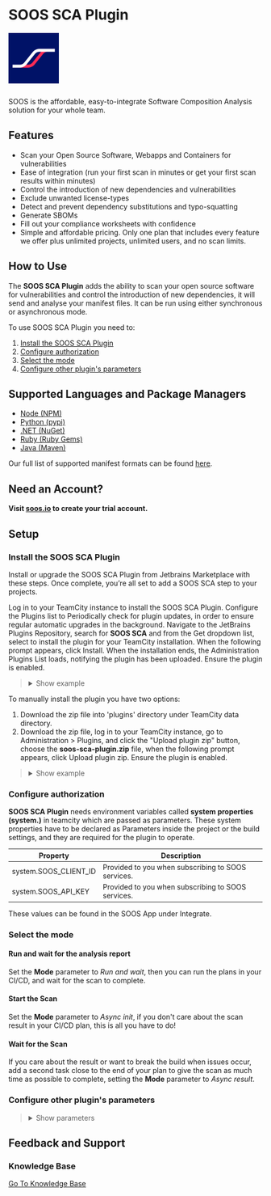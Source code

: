 # SOOS SCA Plugin

<img src="assets/SOOS_Icon.png" style="margin-bottom: 10px;" width="100" alt="SOOS Icon">

SOOS is the affordable, easy-to-integrate Software Composition Analysis solution for your whole team.

## Features
- Scan your Open Source Software, Webapps and Containers for vulnerabilities
- Ease of integration (run your first scan in minutes or get your first scan results within minutes)
- Control the introduction of new dependencies and vulnerabilities
- Exclude unwanted license-types
- Detect and prevent dependency substitutions and typo-squatting
- Generate SBOMs
- Fill out your compliance worksheets with confidence
- Simple and affordable pricing. Only one plan that includes every feature we offer plus unlimited projects, unlimited users, and no scan limits.

## How to Use

The **SOOS SCA Plugin** adds the ability to scan your open source software for vulnerabilities and control the introduction of new dependencies, it will send and analyse your manifest files. It can be run using either synchronous or asynchronous mode.

To use SOOS SCA Plugin you need to:

1. [Install the SOOS SCA Plugin](#install-the-soos-sca-plugin)
2. [Configure authorization](#configure-authorization)
3. [Select the mode](#select-the-mode)
4. [Configure other plugin's parameters](#configure-other-plugins-parameters)

## Supported Languages and Package Managers

*	[Node (NPM)](https://www.npmjs.com/)
*	[Python (pypi)](https://pypi.org/)
*	[.NET (NuGet)](https://www.nuget.org/)
*	[Ruby (Ruby Gems)](https://rubygems.org/)
*	[Java (Maven)](https://maven.apache.org/)

Our full list of supported manifest formats can be found [here](https://kb.soos.io/help/soos-languages-supported).

## Need an Account?
**Visit [soos.io](https://app.soos.io/register) to create your trial account.**

## Setup

### Install the SOOS SCA Plugin

Install or upgrade the SOOS SCA Plugin from Jetbrains Marketplace with these steps. Once complete, you’re all set to add a SOOS SCA step to your projects.

Log in to your TeamCity instance to install the SOOS SCA Plugin. Configure the Plugins list to Periodically check for plugin updates, in order to ensure regular automatic upgrades in the background. Navigate to the JetBrains Plugins Repository, search for **SOOS SCA** and from the Get dropdown list, select to install the plugin for your TeamCity installation. When the following prompt appears, click Install. When the installation ends, the Administration Plugins List loads, notifying the plugin has been uploaded. Ensure the plugin is enabled.

<blockquote style="margin-bottom: 10px;">
<details>
<summary> Show example </summary>

<img src="assets/prompt-image-to-show.png" style="margin-top: 10px; margin-bottom: 10px;" alt="Prompt-image-to-show">

</details>
</blockquote>

To manually install the plugin you have two options:

1.  Download the zip file into 'plugins' directory under TeamCity data directory.
2.  Download the zip file, log in to your TeamCity instance, go to Administration > Plugins, and click the "Upload plugin zip" button, choose the **soos-sca-plugin.zip** file, when the following prompt appears, click Upload plugin zip. Ensure the plugin is enabled.

<blockquote style="margin-bottom: 10px;">
<details>
<summary> Show example </summary>

<img src="assets/upload-plugin-zip-example.png" style="margin-top: 10px; margin-bottom: 10px;" alt="Upload Plugin Zip Example">

</details>
</blockquote>

### Configure authorization

**SOOS SCA Plugin** needs environment variables called **system properties (system.)** in teamcity which are passed as parameters. These system properties have to be declared as Parameters inside the project or the build settings, and they are required for the plugin to operate.

| Property | Description |
| --- | --- |
| system.SOOS_CLIENT_ID | Provided to you when subscribing to SOOS services. |
| system.SOOS_API_KEY | Provided to you when subscribing to SOOS services. |

These values can be found in the SOOS App under Integrate.

### Select the mode

#### Run and wait for the analysis report
Set the **Mode** parameter to *Run and wait*, then you can run the plans in your CI/CD, and wait for the scan to complete.

#### Start the Scan
Set the **Mode** parameter to *Async init*, if you don't care about the scan result in your CI/CD plan, this is all you have to do!

#### Wait for the Scan
If you care about the result or want to break the build when issues occur, add a second task close to the end of your plan to give the scan as much time as possible to complete, setting the **Mode** parameter to *Async result*.


### Configure other plugin's parameters

<blockquote style="margin-bottom: 10px;">
<details>
<summary> Show parameters </summary>

| Select/Inputs | Default | Description |
| --- | --- | --- |
| Project Name | ""  | REQUIRED. A custom project name that will present itself as a collection of test results within your soos.io dashboard. |
| Mode | "run_and_wait"  | Running mode, alternatives: "async_init" - "async_result" |
| On Failure | "fail_the_build"  | Stop the building in case of failure, alternative: "continue_on_failure" |
| Operating System | "linux"  | System info regarding operating system, etc., alternatives: "win" - "mac" |
| Analysis Res. Max Wait | 300  | Maximum seconds to wait for Analysis Result before exiting with error. |
| Analysis Res. Polling Interval | 10  | Polling interval (in seconds) for analysis result completion (success/failure.). Min 10. |
| Directories To Exclude | ""  | List (comma separated) of directories (relative to ./) to exclude from the search for manifest files. Example - Correct: bin/start/ ... Example - Incorrect: ./bin/start/ ... Example - Incorrect: /bin/start/'|
| Files To Exclude | ""  | List (comma separated) of files (relative to ./) to exclude from the search for manifest files. Example - Correct: bin/start/manifest.txt ... Example - Incorrect: ./bin/start/manifest.txt ... Example - Incorrect: /bin/start/manifest.txt' |
| Commit Hash | ""  | The commit hash value from the SCM System |
| Branch Name | ""  | The name of the branch from the SCM System |
| Branch URI | ""  | The URI to the branch from the SCM System |
| Build Version | ""  | Version of application build artifacts |
| Build URI | ""  | URI to CI build info |

</details>
</blockquote>


## Feedback and Support
### Knowledge Base
[Go To Knowledge Base](https://kb.soos.io/help)

